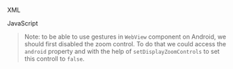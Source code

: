 XML
<snippet id='web-gestures-html'/>

JavaScript
<snippet id='webview-js-gestures'/>

>Note: to be able to use gestures in `WebView` component on Android, we should first disabled the zoom control. To do that we could access the `android` property and with the help of  `setDisplayZoomControls` to set this controll to `false`.